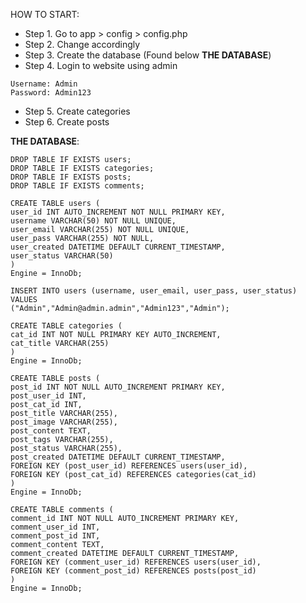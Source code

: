 HOW TO START:
* Step 1. Go to app > config > config.php
* Step 2. Change accordingly
* Step 3. Create the database (Found below **THE DATABASE**)
* Step 4. Login to website using admin
```
Username: Admin
Password: Admin123
```
* Step 5. Create categories
* Step 6. Create posts

**THE DATABASE**:
```
DROP TABLE IF EXISTS users; 
DROP TABLE IF EXISTS categories;
DROP TABLE IF EXISTS posts;
DROP TABLE IF EXISTS comments;

CREATE TABLE users (
user_id INT AUTO_INCREMENT NOT NULL PRIMARY KEY,
username VARCHAR(50) NOT NULL UNIQUE,
user_email VARCHAR(255) NOT NULL UNIQUE,
user_pass VARCHAR(255) NOT NULL,
user_created DATETIME DEFAULT CURRENT_TIMESTAMP,
user_status VARCHAR(50)
)
Engine = InnoDb;

INSERT INTO users (username, user_email, user_pass, user_status)
VALUES
("Admin","Admin@admin.admin","Admin123","Admin");

CREATE TABLE categories (
cat_id INT NOT NULL PRIMARY KEY AUTO_INCREMENT,
cat_title VARCHAR(255)
)
Engine = InnoDb;

CREATE TABLE posts (
post_id INT NOT NULL AUTO_INCREMENT PRIMARY KEY,
post_user_id INT,
post_cat_id INT,
post_title VARCHAR(255),
post_image VARCHAR(255),
post_content TEXT,
post_tags VARCHAR(255),
post_status VARCHAR(255),
post_created DATETIME DEFAULT CURRENT_TIMESTAMP,
FOREIGN KEY (post_user_id) REFERENCES users(user_id),
FOREIGN KEY (post_cat_id) REFERENCES categories(cat_id)
)
Engine = InnoDb;

CREATE TABLE comments (
comment_id INT NOT NULL AUTO_INCREMENT PRIMARY KEY,
comment_user_id INT,
comment_post_id INT,
comment_content TEXT,
comment_created DATETIME DEFAULT CURRENT_TIMESTAMP,
FOREIGN KEY (comment_user_id) REFERENCES users(user_id),
FOREIGN KEY (comment_post_id) REFERENCES posts(post_id)
)
Engine = InnoDb;
```

